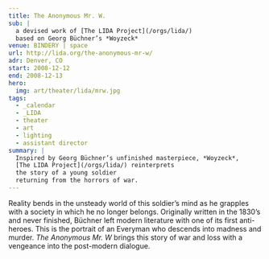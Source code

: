 ```yaml
---
title: The Anonymous Mr. W.
sub: |
  a devised work of [The LIDA Project](/orgs/lida/)
  based on Georg Büchner’s *Woyzeck*
venue: BINDERY | space
url: http://lida.org/the-anonymous-mr-w/
adr: Denver, CO
start: 2008-12-12
end: 2008-12-13
hero:
  img: art/theater/lida/mrw.jpg
tags:
  - _calendar
  - _LIDA
  - theater
  - art
  - lighting
  - assistant director
summary: |
  Inspired by Georg Büchner’s unfinished masterpiece, *Woyzeck*,
  [The LIDA Project](/orgs/lida/) reinterprets
  the story of a young soldier
  returning from the horrors of war.
---
```


Reality bends in the unsteady world of this soldier’s mind
as he grapples with a society in which he no longer belongs.
Originally written in the 1830’s and never finished,
Büchner left modern literature with one of its first anti-heroes.
This is the portrait of an Everyman
who descends into madness and murder.
*The Anonymous Mr. W* brings this story of war and loss
with a vengeance into the post-modern dialogue.
